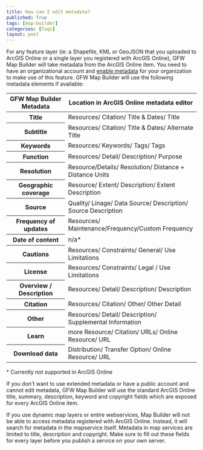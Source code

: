 ```yaml
---
title: How can I edit metadata?
published: True
tags: [map-builder]
categories: [faqs]
layout: post
---
```


<div class="content">
	<p>For any feature layer (ie: a Shapefile, KML or GeoJSON that you uploaded to ArcGIS Online or a single layer you registered with ArcGIS Online), GFW Map Builder will take metadata from the ArcGIS Online item. You need to have an organizational account and <a href="https://doc.arcgis.com/en/arcgis-online/share-maps/metadata.htm" target="_blank">enable metadata</a> for your organization to make use of this feature. GFW Map Builder will use the following metadata elements if available:</p>

  <table>
  <thead>
    <tr>
       <th><strong>GFW Map Builder Metadata</strong></th>
       <th><strong>Location in ArcGIS Online metadata editor</strong></th>
    </tr>
  </thead>
    <tbody>
      <tr><th>Title</th><td>Resources/ Citation/ Title & Dates/ Title</td></tr>
      <tr><th>Subtitle</th> <td> 	Resources/ Citation/ Title & Dates/ Alternate Title</td></tr>
      <tr><th>Keywords</th> <td>	Resources/ Keywords/ Tags/ Tags</td></tr>
      <tr><th>Function</th> <td> 	Resources/ Detail/ Description/ Purpose</td></tr>
      <tr><th>Resolution</th> <td> 	Resource/Details/ Resolution/ Distance + Distance Units</td></tr>
      <tr><th>Geographic coverage</th> <td>  	Resource/ Extent/ Description/ Extent Description</td></tr>
      <tr><th>Source</th> <td> 	Quality/ Linage/ Data Source/ Description/ Source Description</td></tr>
      <tr><th>Frequency of updates</th> <td> Resources/ Maintenance/Frequency/Custom Frequency</td></tr>
      <tr><th>Date of content</th> <td> n/a*</td></tr>
      <tr><th>Cautions</th> <td> 	Resources/ Constraints/ General/ Use Limitations</td></tr>
      <tr><th>License</th> <td> Resources/ Constraints/ Legal / Use Limitations</td></tr>
      <tr><th>Overview / Description</th> <td> Resources/ Detail/ Description/ Description</td></tr>
      <tr><th>Citation</th> <td> 	Resources/ Citation/ Other/ Other Detail</td></tr>
      <tr><th>Other</th> <td> 	Resources/ Detail/ Description/ Supplemental Information</td></tr>
      <tr><th>Learn</th> <td> more 	Resource/ Citation/ URLs/ Online Resource/ URL</td></tr>
      <tr><th>Download data</th> <td>	Distribution/ Transfer Option/ Online Resource/ URL</td></tr>
    </tbody>
  </table>

  <p>* Currently not supported in ArcGIS Online</p>
  <p>If you don't want to use extended metadata or have a public account and cannot edit metadata, GFW Map Builder will use the standard ArcGIS Online title, summary, description, keyword and copyright fields which are exposed for every ArcGIS Online item.</p>

  <p>If you use dynamic map layers or entire webservices, Map Builder will not be able to access metadata registered with ArcGIS Online. Instead, it will search for metadata in the mapservice itself.  Metadata in map services are limited to title, description and copyright. Make sure to fill out these fields for every layer before you publish a service on your own server.</p>
</div>
